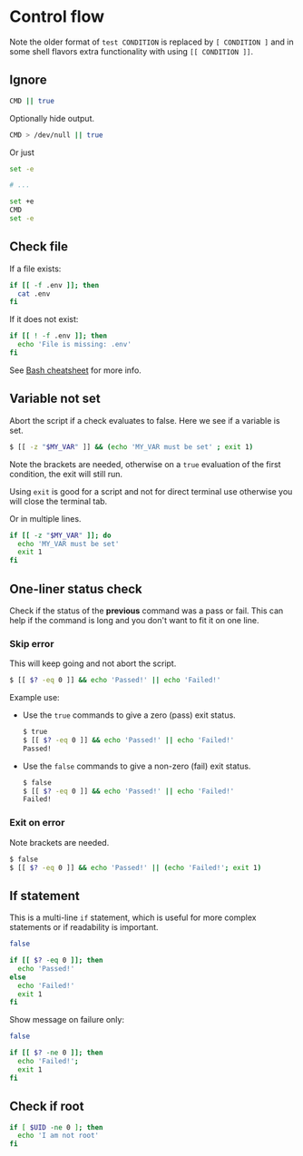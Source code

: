 # Control flow

Note the older format of `test CONDITION` is replaced by `[ CONDITION ]` and in some shell flavors extra functionality with using `[[ CONDITION ]]`.


## Ignore

```sh
CMD || true
```

Optionally hide output.

```sh
CMD > /dev/null || true
```

Or just

```sh
set -e

# ...

set +e
CMD
set -e
```


## Check file

If a file exists:

```sh
if [[ -f .env ]]; then
  cat .env
fi
```

If it does not exist:

```sh
if [[ ! -f .env ]]; then
  echo 'File is missing: .env'
fi
```

See [Bash cheatsheet](https://devhints.io/bash) for more info.


## Variable not set

Abort the script if a check evaluates to false. Here we see if a variable is set.

```sh
$ [[ -z "$MY_VAR" ]] && (echo 'MY_VAR must be set' ; exit 1)
```


Note the brackets are needed, otherwise on a `true` evaluation of the first condition, the exit will still run.

Using `exit` is good for a script and not for direct terminal use otherwise you will close the terminal tab.


Or in multiple lines.

```sh
if [[ -z "$MY_VAR" ]]; do
  echo 'MY_VAR must be set'
  exit 1
fi
```


## One-liner status check

Check if the status of the **previous** command was a pass or fail. This can help if the command is long and you don't want to fit it on one line.

### Skip error

This will keep going and not abort the script.

```sh
$ [[ $? -eq 0 ]] && echo 'Passed!' || echo 'Failed!'
```

Example use:

- Use the `true` commands to give a zero (pass) exit status.
  ```sh
  $ true
  $ [[ $? -eq 0 ]] && echo 'Passed!' || echo 'Failed!'
  Passed!
  ```
- Use the `false` commands to give a non-zero (fail) exit status.
    ```sh
    $ false
    $ [[ $? -eq 0 ]] && echo 'Passed!' || echo 'Failed!'
    Failed!
    ```

### Exit on error

Note brackets are needed.

```sh
$ false
$ [[ $? -eq 0 ]] && echo 'Passed!' || (echo 'Failed!'; exit 1)
```


## If statement

This is a multi-line `if` statement, which is useful for more complex statements or if readability is important.

```sh
false

if [[ $? -eq 0 ]]; then
  echo 'Passed!'
else
  echo 'Failed!'
  exit 1
fi
```

Show message on failure only:

```sh
false

if [[ $? -ne 0 ]]; then
  echo 'Failed!';
  exit 1
fi
```


## Check if root

```sh
if [ $UID -ne 0 ]; then
  echo 'I am not root'
fi
```
